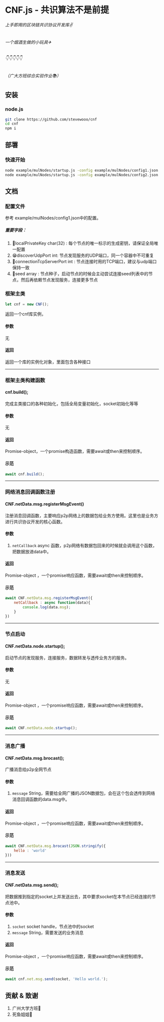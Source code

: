# CNF.js - 共识算法不是前提
###### 上手即用的区块链共识协议开发库✌️
###### 一个烟酒生做的小玩具✈
###### 👇👇👇👇👇
###### （广大方班综合实验作业📚）
## 安装
### node.js
```bash
git clone https://github.com/stevewooo/cnf
cd cnf
npm i
```
## 部署
### 快速开始
```bash
node example/mulNodes/startup.js -config example/mulNodes/config1.json # 启动节点1
node example/mulNodes/startup.js -config example/mulNodes/config2.json # 启动节点2
```
## 文档
### 配置文件
参考 example/mulNodes/config1.json中的配置。
##### 重要字段：
1. 🔑localPrivateKey char(32) : 每个节点的唯一标示的生成密钥，请保证全局唯一配置
2. 😁discoverUdpPort int: 节点发现服务的UDP端口，同一个容器中不可重复
3. 🔗connectionTcpServerPort int : 节点连接时用的TCP端口，建议与udp端口保持一致
4. 🌲seed array : 节点种子，启动节点的时候会主动尝试连接seed列表中的节点，然后再依赖节点发现服务，连接更多节点
### 框架主类
```javascript
let cnf = new CNF();
```
返回一个cnf库实例，
#### 参数
无
#### 返回
返回一个库的实例化对象，里面包含各种接口
___

### 框架主类构建函数
#### cnf.build();
完成主类接口的各种初始化，包括全局变量初始化，socket初始化等等
#### 参数
无
#### 返回
Promise-object，一个promise构造函数，需要await或then来控制顺序。
#### 示范
```javascript
await cnf.build();
```

___

### 网络消息回调函数注册

#### CNF.netData.msg.registerMsgEvent()

注册消息回调函数，主要响应p2p网络上的数据包给业务方使用。这里也是业务方进行共识协议开发的核心函数。

#### 参数
1. `netCallback` async 函数，p2p网络有数据包回来的时候就会调用这个函数，把数据放进data中。

#### 返回
Promise-object ，一个promise响应函数，需要await或then来控制顺序。

#### 示范
```javascript
await CNF.netData.msg.registerMsgEvent({
    netCallback : async function(data){
        console.log(data.msg);
    }
})
```
___

### 节点启动
#### CNF.netData.node.startup();

启动节点的发现服务，连接服务，数据转发与透传业务方的服务。
#### 参数
无
#### 返回
Promise-object ，一个promise响应函数，需要await或then来控制顺序。

#### 示范
```javascript
await CNF.netData.node.startup();
```
___

### 消息广播

#### CNF.netData.msg.brocast();

广播消息给p2p全网节点
#### 参数
1. `message` String，需要给全网广播的JSON数据包，会在这个包会透传到网络消息回调函数的data.msg中。
#### 返回
Promise-object ，一个promise响应函数，需要await或then来控制顺序。

#### 示范
```javascript
await CNF.netData.msg.brocast(JSON.stringify({
    hello : 'world'
}))
```

___

### 消息发送

#### CNF.netData.msg.send();

把数据推到指定的socket上并发送出去，其中要求socket在本节点已经连接的节点池中。
#### 参数
1. `socket`  socket handle，节点池中的socket
2. `message` String，需要发送的业务消息
#### 返回
Promise-object ，一个promise响应函数，需要await或then来控制顺序。

#### 示范
```javascript
await cnf.net.msg.send(socket, 'Hello world.');
```

## 贡献 & 致谢
1. 广州大学方班🏫
2. 死鱼姐姐👦